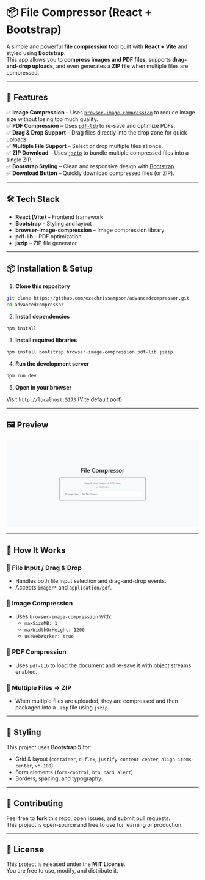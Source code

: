 # 📦 File Compressor (React + Bootstrap)

A simple and powerful **file compression tool** built with **React + Vite** and styled using **Bootstrap**.  
This app allows you to **compress images and PDF files**, supports **drag-and-drop uploads**, and even generates a **ZIP file** when multiple files are compressed.

---

## 🚀 Features

✅ **Image Compression** – Uses [`browser-image-compression`](https://www.npmjs.com/package/browser-image-compression) to reduce image size without losing too much quality.  
✅ **PDF Compression** – Uses [`pdf-lib`](https://www.npmjs.com/package/pdf-lib) to re-save and optimize PDFs.  
✅ **Drag & Drop Support** – Drag files directly into the drop zone for quick uploads.  
✅ **Multiple File Support** – Select or drop multiple files at once.  
✅ **ZIP Download** – Uses [`jszip`](https://www.npmjs.com/package/jszip) to bundle multiple compressed files into a single ZIP.  
✅ **Bootstrap Styling** – Clean and responsive design with [Bootstrap](https://getbootstrap.com/).  
✅ **Download Button** – Quickly download compressed files (or ZIP).  

---

## 🛠️ Tech Stack

- **React (Vite)** – Frontend framework
- **Bootstrap** – Styling and layout
- **browser-image-compression** – Image compression library
- **pdf-lib** – PDF optimization
- **jszip** – ZIP file generator

---

## 📦 Installation & Setup

1. **Clone this repository**

```bash
git clone https://github.com/ezechrissampson/advancedcompressor.git
cd advancedcompressor
```

2. **Install dependencies**

```bash
npm install
```

3. **Install required libraries**

```bash
npm install bootstrap browser-image-compression pdf-lib jszip
```

4. **Run the development server**

```bash
npm run dev
```

5. **Open in your browser**

Visit `http://localhost:5173` (Vite default port)

---


## 🖼 Preview

![App Screenshot](./public/screencapture.png)

---

## 🧩 How It Works

### 🔹 File Input / Drag & Drop
- Handles both file input selection and drag-and-drop events.
- Accepts `image/*` and `application/pdf`.

### 🔹 Image Compression
- Uses `browser-image-compression` with:
  - `maxSizeMB: 1`
  - `maxWidthOrHeight: 1200`
  - `useWebWorker: true`

### 🔹 PDF Compression
- Uses `pdf-lib` to load the document and re-save it with object streams enabled.

### 🔹 Multiple Files → ZIP
- When multiple files are uploaded, they are compressed and then packaged into a `.zip` file using `jszip`.

---

## 🎨 Styling

This project uses **Bootstrap 5** for:
- Grid & layout (`container`, `d-flex`, `justify-content-center`, `align-items-center`, `vh-100`)
- Form elements (`form-control`, `btn`, `card`, `alert`)
- Borders, spacing, and typography.

---

## 🤝 Contributing

Feel free to **fork** this repo, open issues, and submit pull requests.  
This project is open-source and free to use for learning or production.

---

## 📜 License

This project is released under the **MIT License**.  
You are free to use, modify, and distribute it.
